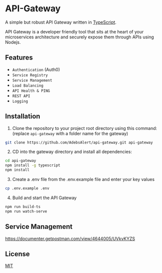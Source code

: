 # API-Gateway

A simple but robust API Gateway written in [TypeScript](https://www.typescriptlang.org/).

API Gateway is a developer friendly tool that sits at the heart of your microservices architecture and securely expose them through APIs using Nodejs.

## Features

- `Authentication` (Auth0)
- `Service Registry`
- `Service Management`
- `Load Balancing`
- `API Health & PING`
- `REST API`
- `Logging`


## Installation

1. Clone the repository to your project root directory using this command: (replace `api-gateway` with a folder name for the gateway)
```sh
git clone https://github.com/AdebsAlert/api-gateway.git api-gateway
```

2. CD into the gateway directory and install all dependencies:
```sh
cd api-gateway
npm install -g typescript
npm install
```

3. Create a .env file from the .env.example file and enter your key values
```sh
cp .env.example .env
```

4. Build and start the API Gateway
```sh
npm run build-ts
npm run watch-serve
```

## Service Management

https://documenter.getpostman.com/view/4644005/UVkvKYZS


## License
[MIT](LICENSE)
